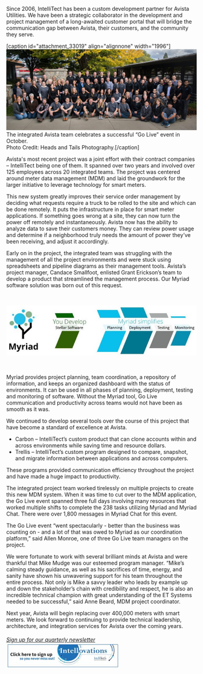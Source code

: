 
Since 2006, IntelliTect has been a custom development partner for Avista Utilities. We have been a strategic collaborator in the development and project management of a long-awaited customer portal that will bridge the communication gap between Avista, their customers, and the community they serve.

\[caption id="attachment\_33019" align="alignnone" width="1996"\]![](https://raw.githubusercontent.com/worseTyler/MarkdownBlogs/main/2018/01/intellitect-today-smart-meters/images/2.-MDM-GL-Group-Pic-clear-e1515792648770.jpg) The integrated Avista team celebrates a successful “Go Live” event in October.  
Photo Credit: Heads and Tails Photography.\[/caption\]

Avista's most recent project was a joint effort with their contract companies – IntelliTect being one of them. It spanned over two years and involved over 125 employees across 20 integrated teams. The project was centered around meter data management (MDM) and laid the groundwork for the larger initiative to leverage technology for smart meters.

This new system greatly improves their service order management by deciding what requests require a truck to be rolled to the site and which can be done remotely. It puts the infrastructure in place for smart meter applications. If something goes wrong at a site, they can now turn the power off remotely and instantaneously. Avista now has the ability to analyze data to save their customers money. They can review power usage and determine if a neighborhood truly needs the amount of power they’ve been receiving, and adjust it accordingly.

Early on in the project, the integrated team was struggling with the management of all the project environments and were stuck using spreadsheets and pipeline diagrams as their management tools. Avista’s project manager, Candace Smallfoot, enlisted Grant Erickson’s team to develop a product that streamlined the management process. Our Myriad software solution was born out of this request.

 

![](https://raw.githubusercontent.com/worseTyler/MarkdownBlogs/main/2018/01/intellitect-today-smart-meters/images/Myriad-Graphic-2-e1515792825555.jpg)

 

Myriad provides project planning, team coordination, a repository of information, and keeps an organized dashboard with the status of environments. It can be used in all phases of planning, deployment, testing and monitoring of software. Without the Myriad tool, Go Live communication and productivity across teams would not have been as smooth as it was.

We continued to develop several tools over the course of this project that have become a standard of excellence at Avista.

- Carbon – IntelliTect’s custom product that can clone accounts within and across environments while saving time and resource dollars.
- Trellis – IntelliTect’s custom program designed to compare, snapshot, and migrate information between applications and across computers.

These programs provided communication efficiency throughout the project and have made a huge impact to productivity.

The integrated project team worked tirelessly on multiple projects to create this new MDM system. When it was time to cut over to the MDM application, the Go Live event spanned three full days involving many resources that worked multiple shifts to complete the 238 tasks utilizing Myriad and Myriad Chat. There were over 1,800 messages in Myriad Chat for this event.

The Go Live event “went spectacularly - better than the business was counting on - and a lot of that was owed to Myriad as our coordination platform,” said Allen Monroe, one of three Go Live team managers on the project.

We were fortunate to work with several brilliant minds at Avista and were thankful that Mike Mudge was our esteemed program manager. “Mike’s calming steady guidance, as well as his sacrifices of time, energy, and sanity have shown his unwavering support for his team throughout the entire process. Not only is Mike a savvy leader who leads by example up and down the stakeholder’s chain with credibility and respect, he is also an incredible technical champion with great understanding of the ET Systems needed to be successful,” said Anne Beard, MDM project coordinator.

Next year, Avista will begin replacing over 400,000 meters with smart meters. We look forward to continuing to provide technical leadership, architecture, and integration services for Avista over the coming years.

###### [Sign up for our quarterly newsletter](https://bit.ly/2Nhro9T) [![](https://raw.githubusercontent.com/worseTyler/MarkdownBlogs/main/2018/01/intellitect-today-smart-meters/images/Click-here-to-sign-up-1-300x69.jpg)](https://bit.ly/2Nhro9T)
